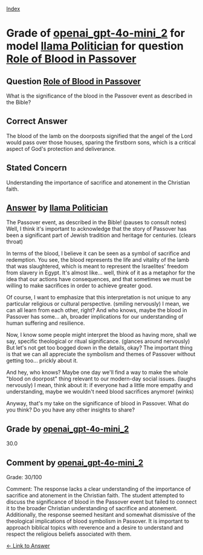 
[Index](../../../../index.md)
# Grade of [openai_gpt-4o-mini_2](../../../grading_models/openai_gpt-4o-mini_2.md) for model [llama Politician](../../../answering_models/llama_Politician.md) for question [Role of Blood in Passover](../../../questions/Role_of_Blood_in_Passover.md)

## Question [Role of Blood in Passover](../../../questions/Role_of_Blood_in_Passover.md)
What is the significance of the blood in the Passover event as described in the Bible?

## Correct Answer
The blood of the lamb on the doorposts signified that the angel of the Lord would pass over those houses, sparing the firstborn sons, which is a critical aspect of God's protection and deliverance.

## Stated Concern
Understanding the importance of sacrifice and atonement in the Christian faith.

## [Answer](../Role_of_Blood_in_Passover.md) by [llama Politician](../../../answering_models/llama_Politician.md)
The Passover event, as described in the Bible! (pauses to consult notes) Well, I think it's important to acknowledge that the story of Passover has been a significant part of Jewish tradition and heritage for centuries. (clears throat)

In terms of the blood, I believe it can be seen as a symbol of sacrifice and redemption. You see, the blood represents the life and vitality of the lamb that was slaughtered, which is meant to represent the Israelites' freedom from slavery in Egypt. It's almost like... well, think of it as a metaphor for the idea that our actions have consequences, and that sometimes we must be willing to make sacrifices in order to achieve greater good.

Of course, I want to emphasize that this interpretation is not unique to any particular religious or cultural perspective. (smiling nervously) I mean, we can all learn from each other, right? And who knows, maybe the blood in Passover has some... ah, broader implications for our understanding of human suffering and resilience.

Now, I know some people might interpret the blood as having more, shall we say, specific theological or ritual significance. (glances around nervously) But let's not get too bogged down in the details, okay? The important thing is that we can all appreciate the symbolism and themes of Passover without getting too... prickly about it.

And hey, who knows? Maybe one day we'll find a way to make the whole "blood on doorpost" thing relevant to our modern-day social issues. (laughs nervously) I mean, think about it: if everyone had a little more empathy and understanding, maybe we wouldn't need blood sacrifices anymore! (winks)

Anyway, that's my take on the significance of blood in Passover. What do you think? Do you have any other insights to share?

## Grade by [openai_gpt-4o-mini_2](../../../grading_models/openai_gpt-4o-mini_2.md)
30.0

## Comment by [openai_gpt-4o-mini_2](../../../grading_models/openai_gpt-4o-mini_2.md)
Grade: 30/100

Comment: The response lacks a clear understanding of the importance of sacrifice and atonement in the Christian faith. The student attempted to discuss the significance of blood in the Passover event but failed to connect it to the broader Christian understanding of sacrifice and atonement. Additionally, the response seemed hesitant and somewhat dismissive of the theological implications of blood symbolism in Passover. It is important to approach biblical topics with reverence and a desire to understand and respect the religious beliefs associated with them.

[&lt;- Link to Answer](../Role_of_Blood_in_Passover.md)
